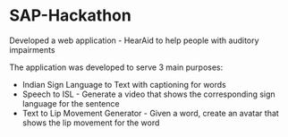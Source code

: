 # SAP-Hackathon

Developed a web application - HearAid to help people with auditory impairments

The application was developed to serve 3 main purposes:
* Indian Sign Language to Text with captioning for words
* Speech to ISL - Generate a video that shows the corresponding sign language for the sentence
* Text to Lip Movement Generator - Given a word, create an avatar that shows the lip movement for the word
